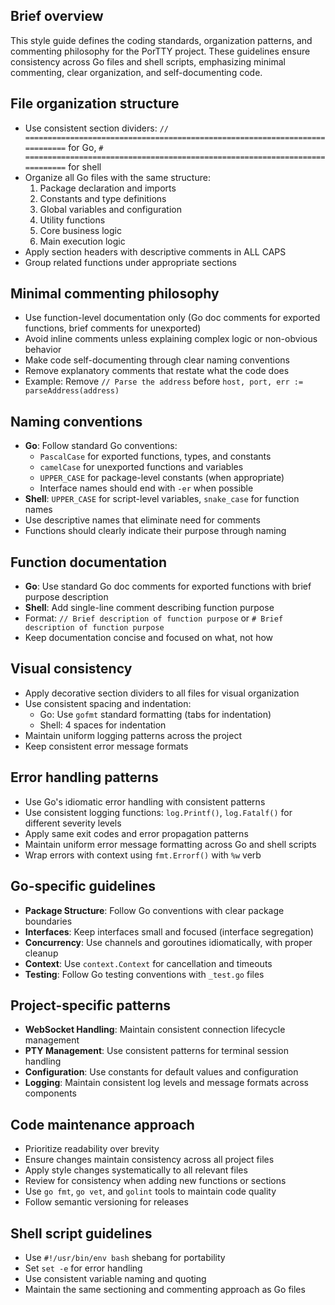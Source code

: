 ## Brief overview

This style guide defines the coding standards, organization patterns, and commenting philosophy for the PorTTY project. These guidelines ensure consistency across Go files and shell scripts, emphasizing minimal commenting, clear organization, and self-documenting code.

## File organization structure

- Use consistent section dividers: `// ============================================================================` for Go, `# ============================================================================` for shell
- Organize all Go files with the same structure:
  1. Package declaration and imports
  2. Constants and type definitions
  3. Global variables and configuration
  4. Utility functions
  5. Core business logic
  6. Main execution logic
- Apply section headers with descriptive comments in ALL CAPS
- Group related functions under appropriate sections

## Minimal commenting philosophy

- Use function-level documentation only (Go doc comments for exported functions, brief comments for unexported)
- Avoid inline comments unless explaining complex logic or non-obvious behavior
- Make code self-documenting through clear naming conventions
- Remove explanatory comments that restate what the code does
- Example: Remove `// Parse the address` before `host, port, err := parseAddress(address)`

## Naming conventions

- **Go**: Follow standard Go conventions:
  - `PascalCase` for exported functions, types, and constants
  - `camelCase` for unexported functions and variables
  - `UPPER_CASE` for package-level constants (when appropriate)
  - Interface names should end with `-er` when possible
- **Shell**: `UPPER_CASE` for script-level variables, `snake_case` for function names
- Use descriptive names that eliminate need for comments
- Functions should clearly indicate their purpose through naming

## Function documentation

- **Go**: Use standard Go doc comments for exported functions with brief purpose description
- **Shell**: Add single-line comment describing function purpose
- Format: `// Brief description of function purpose` or `# Brief description of function purpose`
- Keep documentation concise and focused on what, not how

## Visual consistency

- Apply decorative section dividers to all files for visual organization
- Use consistent spacing and indentation:
  - Go: Use `gofmt` standard formatting (tabs for indentation)
  - Shell: 4 spaces for indentation
- Maintain uniform logging patterns across the project
- Keep consistent error message formats

## Error handling patterns

- Use Go's idiomatic error handling with consistent patterns
- Use consistent logging functions: `log.Printf()`, `log.Fatalf()` for different severity levels
- Apply same exit codes and error propagation patterns
- Maintain uniform error message formatting across Go and shell scripts
- Wrap errors with context using `fmt.Errorf()` with `%w` verb

## Go-specific guidelines

- **Package Structure**: Follow Go conventions with clear package boundaries
- **Interfaces**: Keep interfaces small and focused (interface segregation)
- **Concurrency**: Use channels and goroutines idiomatically, with proper cleanup
- **Context**: Use `context.Context` for cancellation and timeouts
- **Testing**: Follow Go testing conventions with `_test.go` files

## Project-specific patterns

- **WebSocket Handling**: Maintain consistent connection lifecycle management
- **PTY Management**: Use consistent patterns for terminal session handling
- **Configuration**: Use constants for default values and configuration
- **Logging**: Maintain consistent log levels and message formats across components

## Code maintenance approach

- Prioritize readability over brevity
- Ensure changes maintain consistency across all project files
- Apply style changes systematically to all relevant files
- Review for consistency when adding new functions or sections
- Use `go fmt`, `go vet`, and `golint` tools to maintain code quality
- Follow semantic versioning for releases

## Shell script guidelines

- Use `#!/usr/bin/env bash` shebang for portability
- Set `set -e` for error handling
- Use consistent variable naming and quoting
- Maintain the same sectioning and commenting approach as Go files